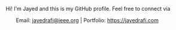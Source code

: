 <div align="center">
<p>Hi! I'm Jayed and this is my GitHub profile. Feel free to connect via</p>
<p>Email: <a href="mailto:jayedrafi@ieee.org">jayedrafi@ieee.org</a> | Portfolio: <a href="https://jayedrafi.com">https://jayedrafi.com</a>&nbsp;</p>
</div>
